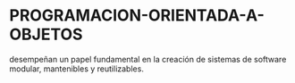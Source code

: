 # PROGRAMACION-ORIENTADA-A-OBJETOS
desempeñan un papel fundamental en la creación de sistemas de software modular, mantenibles y reutilizables.
